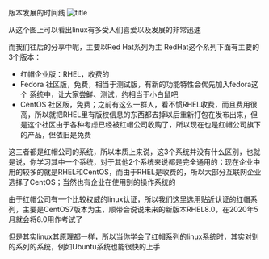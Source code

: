 版本发展的时间线
![title](https://raw.githubusercontent.com/zzzhbr/notebook-image/master/notebook/2019/09/11/gldt_v19.04-1568189259094.png)





从这个图上可以看出linux有多受人们喜爱以及发展的非常迅速

而我们往后的分享中呢，主要以Red Hat系列为主
RedHat这个系列下面有主要的3个版本：	
- 红帽企业版：RHEL，收费的
- Fedora 社区版，免费，相当于测试版，有新的功能特性会优先加入fedora这个    系统中，让大家尝鲜、测试，约相当于小白鼠吧
- CentOS 社区版，免费；之前有这么一群人，看不惯RHEL收费，而且费用很高，所以就把RHEL里有版权信息的东西都去掉以后重新打包在发布出来，但是这个社区由于各种考虑已经被红帽公司收购了，所以现在也是红帽公司旗下的产品，但依旧是免费
	
	
这三者都是红帽公司的系统，所以本质上来说，这3个系统并没有什么区别，也就是说，你学习其中一个系统，对于其他2个系统来说都是完全通用的；现在企业中用的较多的就是RHEL和CentOS，而由于RHEL是收费的，所以大部分互联网企业选择了CentOS；当然也有企业在使用别的操作系统的

由于红帽公司有一个比较权威的linux认证，所以我们这里选用贴近认证的红帽系列，主要是CentOS7版本为主，顺带会说说未来的新版本RHEL8.0，在2020年5月就会将8.0用作考试了

但是其实linux其原理都一样，所以当你学会了红帽系列的linux系统时，其实对别的系列的系统，例如Ubuntu系统也能很快的上手
